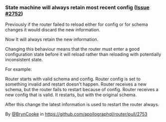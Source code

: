 ### State machine will always retain most recent config ([Issue #2752](https://github.com/apollographql/router/issues/2752))

Previously if the router failed to reload either for config or for schema changes it would discard the new information.

Now It will always retain the new information.

Changing this behaviour means that the router must enter a good configuration state before it will reload rather than reloading with potentially inconsistent state.

For example:

Router starts with valid schema and config.
Router config is set to something invalid and restart doesn't happen. Router receives a new schema, but the router fails to restart because of config. Router receives a new config that is valid. It restarts, but with the original schema.

After this change the latest information is used to restart the router always.

By [@BrynCooke](https://github.com/BrynCooke) in https://github.com/apollographql/router/pull/2753
